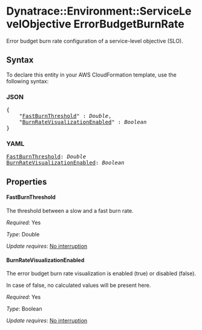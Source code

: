 # Dynatrace::Environment::ServiceLevelObjective ErrorBudgetBurnRate

Error budget burn rate configuration of a service-level objective (SLO).

## Syntax

To declare this entity in your AWS CloudFormation template, use the following syntax:

### JSON

<pre>
{
    "<a href="#fastburnthreshold" title="FastBurnThreshold">FastBurnThreshold</a>" : <i>Double</i>,
    "<a href="#burnratevisualizationenabled" title="BurnRateVisualizationEnabled">BurnRateVisualizationEnabled</a>" : <i>Boolean</i>
}
</pre>

### YAML

<pre>
<a href="#fastburnthreshold" title="FastBurnThreshold">FastBurnThreshold</a>: <i>Double</i>
<a href="#burnratevisualizationenabled" title="BurnRateVisualizationEnabled">BurnRateVisualizationEnabled</a>: <i>Boolean</i>
</pre>

## Properties

#### FastBurnThreshold

The threshold between a slow and a fast burn rate.

_Required_: Yes

_Type_: Double

_Update requires_: [No interruption](https://docs.aws.amazon.com/AWSCloudFormation/latest/UserGuide/using-cfn-updating-stacks-update-behaviors.html#update-no-interrupt)

#### BurnRateVisualizationEnabled

The error budget burn rate visualization is enabled (true) or disabled (false).

In case of false, no calculated values will be present here.

_Required_: Yes

_Type_: Boolean

_Update requires_: [No interruption](https://docs.aws.amazon.com/AWSCloudFormation/latest/UserGuide/using-cfn-updating-stacks-update-behaviors.html#update-no-interrupt)

